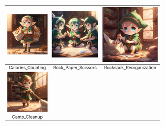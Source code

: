 | <img src=https://github.com/Kyros0718/Advent_of_Code/blob/main/Media/baby%20elf%20carrying%20bags%20of%20cookies.png> | <img src=https://github.com/Kyros0718/Advent_of_Code/blob/main/Media/baby%20elf%20playing%20rock%20paper%20scissors.png> | <img src=https://github.com/Kyros0718/Advent_of_Code/blob/main/Media/baby%20elf%20putting%20items%20in%20bag.png> |
| :---: | :---: | :---: |
| Calories_Counting | Rock_Paper_Scissors | Rucksack_Reorganization |
| <img src=https://github.com/Kyros0718/Advent_of_Code/blob/main/Media/baby%20elf%20sweeping.png> | | |
| Camp_Cleanup | | |
